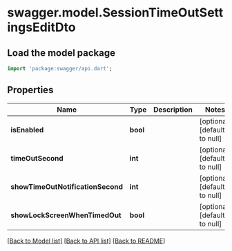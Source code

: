 # swagger.model.SessionTimeOutSettingsEditDto

## Load the model package
```dart
import 'package:swagger/api.dart';
```

## Properties
Name | Type | Description | Notes
------------ | ------------- | ------------- | -------------
**isEnabled** | **bool** |  | [optional] [default to null]
**timeOutSecond** | **int** |  | [optional] [default to null]
**showTimeOutNotificationSecond** | **int** |  | [optional] [default to null]
**showLockScreenWhenTimedOut** | **bool** |  | [optional] [default to null]

[[Back to Model list]](../README.md#documentation-for-models) [[Back to API list]](../README.md#documentation-for-api-endpoints) [[Back to README]](../README.md)


